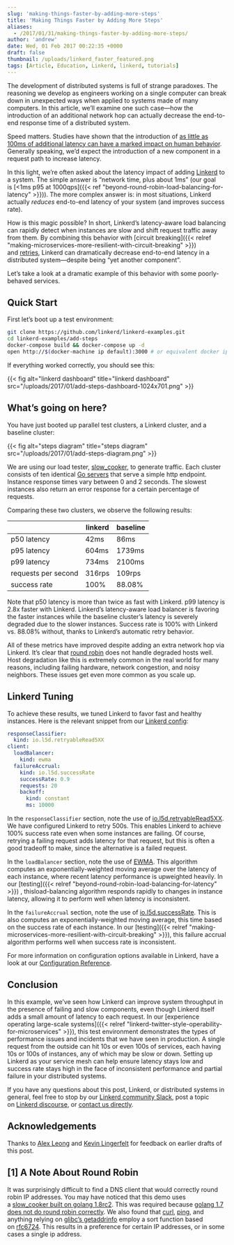 ```yaml
---
slug: 'making-things-faster-by-adding-more-steps'
title: 'Making Things Faster by Adding More Steps'
aliases:
  - /2017/01/31/making-things-faster-by-adding-more-steps/
author: 'andrew'
date: Wed, 01 Feb 2017 00:22:35 +0000
draft: false
thumbnail: /uploads/linkerd_faster_featured.png
tags: [Article, Education, Linkerd, linkerd, tutorials]
---
```


The development of distributed systems is full of strange paradoxes. The reasoning we develop as engineers working on a single computer can break down in unexpected ways when applied to systems made of many computers. In this article, we’ll examine one such case—how the introduction of an additional network hop can actually decrease the end-to-end response time of a distributed system.

Speed matters. Studies have shown that the introduction of [as little as 100ms of additional latency can have a marked impact on human behavior](https://research.googleblog.com/2009/06/speed-matters.html). Generally speaking, we’d expect the introduction of a new component in a request path to increase latency.

In this light, we’re often asked about the latency impact of adding [Linkerd](https://linkerd.io/) to a system. The simple answer is “network time, plus about 1ms” (our goal is [<1ms p95 at 1000qps]({{< ref "beyond-round-robin-load-balancing-for-latency" >}})). The more complex answer is: in most situations, Linkerd actually *reduces* end-to-end latency of your system (and improves success rate).

How is this magic possible? In short, Linkerd’s latency-aware load balancing can rapidly detect when instances are slow and shift request traffic away from them. By combining this behavior with [circuit breaking]({{< relref
"making-microservices-more-resilient-with-circuit-breaking" >}}) and [retries](https://linkerd.io/config/0.8.6/linkerd/index.html#http-response-classifiers), Linkerd can dramatically decrease end-to-end latency in a distributed system—despite being “yet another component”.

Let’s take a look at a dramatic example of this behavior with some poorly-behaved services.

## Quick Start

First let’s boot up a test environment:

```bash
git clone https://github.com/linkerd/linkerd-examples.git
cd linkerd-examples/add-steps
docker-compose build && docker-compose up -d
open http://$(docker-machine ip default):3000 # or equivalent docker ip address
```

If everything worked correctly, you should see this:

{{< fig
  alt="linkerd dashboard"
  title="linkerd dashboard"
  src="/uploads/2017/01/add-steps-dashboard-1024x701.png" >}}

## What’s going on here?

You have just booted up parallel test clusters, a Linkerd cluster, and a baseline cluster:

{{< fig
  alt="steps diagram"
  title="steps diagram"
  src="/uploads/2017/01/add-steps-diagram.png" >}}

We are using our load tester, [slow_cooker](https://github.com/BuoyantIO/slow_cooker), to generate traffic. Each cluster consists of ten identical [Go servers][server] that serve a simple http endpoint. Instance response times vary between 0 and 2 seconds. The slowest instances also return an error response for a certain percentage of requests.

Comparing these two clusters, we observe the following results:

|                     | linkerd | baseline |
| ------------------- | ------- | -------- |
| p50 latency         | 42ms    | 86ms     |
| p95 latency         | 604ms   | 1739ms   |
| p99 latency         | 734ms   | 2100ms   |
| requests per second | 316rps  | 109rps   |
| success rate        | 100%    | 88.08%   |

Note that p50 latency is more than twice as fast with Linkerd. p99 latency is 2.8x faster with Linkerd. Linkerd’s latency-aware load balancer is favoring the faster instances while the baseline cluster’s latency is severely degraded due to the slower instances. Success rate is 100% with Linkerd vs. 88.08% without, thanks to Linkerd’s automatic retry behavior.

All of these metrics have improved despite adding an extra network hop via Linkerd. It’s clear that [round robin](/2017/02/01/making-things-faster-by-adding-more-steps/#1-a-note-about-round-robin) does not handle degraded hosts well. Host degradation like this is extremely common in the real world for many reasons, including failing hardware, network congestion, and noisy neighbors. These issues get even more common as you scale up.

## Linkerd Tuning

To achieve these results, we tuned Linkerd to favor fast and healthy instances. Here is the relevant snippet from our [Linkerd config](https://github.com/linkerd/linkerd-examples/blob/master/add-steps/linkerd.yml):

```yml
responseClassifier:
  kind: io.l5d.retryableRead5XX
client:
  loadBalancer:
    kind: ewma
  failureAccrual:
    kind: io.l5d.successRate
    successRate: 0.9
    requests: 20
    backoff:
      kind: constant
      ms: 10000
```

In the `responseClassifier` section, note the use of [io.l5d.retryableRead5XX](https://linkerd.io/config/0.8.6/linkerd/index.html#retryable-read-5xx). We have configured Linkerd to retry 500s. This enables Linkerd to achieve 100% success rate even when some instances are failing. Of course, retrying a failing request adds latency for that request, but this is often a good tradeoff to make, since the alternative is a failed request.

In the `loadBalancer` section, note the use of [EWMA](https://linkerd.io/config/0.8.6/linkerd/index.html#power-of-two-choices-peak-ewma). This algorithm computes an exponentially-weighted moving average over the latency of each instance, where recent latency performance is upweighted heavily. In our [testing]({{< relref
"beyond-round-robin-load-balancing-for-latency" >}}) , thisload-balancing algorithm responds rapidly to changes in instance latency, allowing it to perform well when latency is inconsistent.

In the `failureAccrual` section, note the use of [io.l5d.successRate](https://linkerd.io/config/0.8.6/linkerd/index.html#success-rate). This is also computes an exponentially-weighted moving average, this time based on the success rate of each instance. In our [testing]({{< relref
"making-microservices-more-resilient-with-circuit-breaking" >}}), this failure accrual algorithm performs well when success rate is inconsistent.

For more information on configuration options available in Linkerd, have a look at our [Configuration Reference](https://api.linkerd.io/latest/linkerd/index.html/index.html).

## Conclusion

In this example, we’ve seen how Linkerd can improve system throughput in the presence of failing and slow components, even though Linkerd itself adds a small amount of latency to each request. In our [experience operating large-scale systems]({{< relref "linkerd-twitter-style-operability-for-microservices" >}}), this test environment demonstrates the types of performance issues and incidents that we have seen in production. A single request from the outside can hit 10s or even 100s of services, each having 10s or 100s of instances, any of which may be slow or down. Setting up Linkerd as your service mesh can help ensure latency stays low and success rate stays high in the face of inconsistent performance and partial failure in your distributed systems.

If you have any questions about this post, Linkerd, or distributed systems in general, feel free to stop by our [Linkerd community Slack](http://slack.linkerd.io/), post a topic on [Linkerd discourse](https://discourse.linkerd.io/), or [contact us directly](https://linkerd.io/overview/help/).

## Acknowledgements

Thanks to [Alex Leong](https://twitter.com/adlleong) and [Kevin Lingerfelt](https://twitter.com/klingerf) for feedback on earlier drafts of this post.

## \[1\] A Note About Round Robin

It was surprisingly difficult to find a DNS client that would correctly round robin IP addresses. You may have noticed that this demo uses a [slow_cooker built on golang 1.8rc2][add-steps]. This was required because [golang 1.7 does not do round robin correctly][round-robin]. We also found that [curl][curl], [ping][ping], and anything relying on [glibc’s getaddrinfo][glibc] employ a sort function based on [rfc6724](https://tools.ietf.org/html/rfc6724#section-6). This results in a preference for certain IP addresses, or in some cases a single ip address.

[server]: https://github.com/linkerd/linkerd-examples/blob/master/add-steps/server.go
[add-steps]: https://github.com/linkerd/linkerd-examples/blob/master/add-steps/docker-compose.yml#L154
[round-robin]: https://github.com/golang/go/commit/116da1c64a2db0387f38f8d062378b62bf0f377e
[curl]: https://github.com/curl/curl/blob/6e12bb7cbeda99be8a9c2aace18180784b6b7e26/lib/curl_addrinfo.c#L124
[ping]: https://github.com/iputils/iputils/blob/f7710a17c4d5994313a64583f511bcdb9559f2a9/ping.c#L519
[glibc]: https://github.com/lattera/glibc/blob/be971a2b1c7828d94c41edd5cd22c1d9dcef1b6e/sysdeps/posix/getaddrinfo.c#L1590
